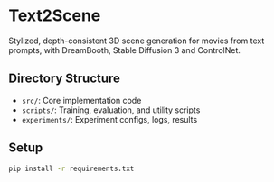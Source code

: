 # Text2Scene

Stylized, depth-consistent 3D scene generation for movies from text prompts, with DreamBooth, Stable Diffusion 3 and ControlNet.

## Directory Structure

- `src/`: Core implementation code
- `scripts/`: Training, evaluation, and utility scripts
- `experiments/`: Experiment configs, logs, results

## Setup

```bash
pip install -r requirements.txt
